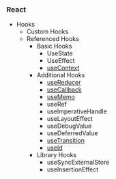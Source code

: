 ### React
* Hooks
    * Custom Hooks
    * Referenced Hooks
        * Basic Hooks
            * UseState
            * UseEffect
            * [useContext](https://github.com/ridvandmrc/Self-Learning/tree/main/react/Hooks/hooks_api_reference/useContext)
        * Additional Hooks        
            * [useReducer](https://github.com/ridvandmrc/Self-Learning/tree/main/react/Hooks/hooks_api_reference/useReducer)  
            * [useCallback](https://github.com/ridvandmrc/Self-Learning/tree/main/react/Hooks/hooks_api_reference/useCallback)
            * [useMemo](https://github.com/ridvandmrc/Self-Learning/tree/main/react/Hooks/hooks_api_reference/useMemo)
            * useRef
            * useImperativeHandle
            * useLayoutEffect
            * useDebugValue
            * useDeferredValue
            * [useTransition](https://github.com/ridvandmrc/Self-Learning/tree/main/react/Hooks/hooks_api_reference/useTransition)
            * [useId](https://github.com/ridvandmrc/Self-Learning/tree/main/react/Hooks/hooks_api_reference/useId)
        * Library Hooks
            * useSyncExternalStore
            * useInsertionEffect